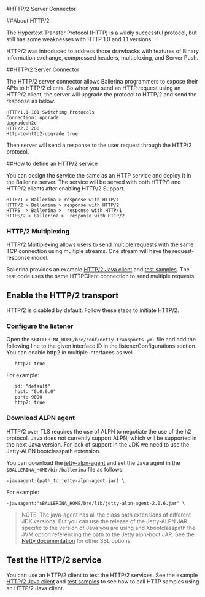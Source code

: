 #HTTP/2 Server Connector

##About HTTP/2

The Hypertext Transfer Protocol (HTTP) is a wildly successful protocol,  but still has some weaknesses with HTTP 1.0 and 1.1 versions.

HTTP/2 was introduced to address those drawbacks with features of Binary information exchange, compressed headers, multiplexing, and Server Push.

##HTTP/2 Server Connector

The HTTP/2 server connector allows Ballerina programmers to expose their APIs to HTTP/2 clients. So when you send an HTTP request using an HTTP/2 client, the server will upgrade the protocol to HTTP/2 and send the response as below.

```
HTTP/1.1 101 Switching Protocols
Connection: upgrade
Upgrade:h2c
HTTP/2.0 200
Http-to-http2-upgrade true
```

Then server will send a response to the user request through the HTTP/2 protocol.

##How to define an HTTP/2 service

You can design the service the same as an HTTP service and deploy it in the Ballerina server. The service will be served with both HTTP/1 and HTTP/2 clients after enabling HTTP/2 Support.

```
HTTP/1 > Ballerina > response with HTTP/1
HTTP/2 > Ballerina > response with HTTP/2
HTTPS  > Ballerina >  response with HTTP/1
HTTPS/2 > Ballerina >  response with HTTP/2
```

### HTTP/2 Multiplexing
HTTP/2 Multiplexing allows users to send multiple requests with the same TCP connection using multiple streams. One stream will have the request-response model.

Ballerina provides an example [HTTP/2 Java client][3] and [test samples][4]. The test code uses the same HTTPClient 
connection to send multiple requests.

## Enable the HTTP/2 transport

HTTP/2 is disabled by default. Follow these steps to initiate HTTP/2.

### Configure the listener

Open the `$BALLERINA_HOME/bre/conf/netty-transports.yml` file and add the following line to the given interface ID in the listenerConfigurations section. You can enable http2 in multiple interfaces as well.

  ```
     http2: true
  ```
For example:

```
   id: "default"
   host: "0.0.0.0"
   port: 9090
   http2: true
```

### Download ALPN agent

HTTP/2 over TLS requires the use of ALPN to negotiate the use of the h2 protocol. Java does not currently support ALPN, which will be supported in the next Java version. For lack of support in the JDK we need to use the Jetty-ALPN  bootclasspath extension.

You can download the [jetty-alpn-agent][1] and set the Java agent in the `$BALLERINA_HOME/bin/ballerina` file as follows:

```
-javaagent:(path_to_jetty-alpn-agent.jar) \
```

For example:

```
-javaagent:"$BALLERINA_HOME/bre/lib/jetty-alpn-agent-2.0.6.jar" \
```
>NOTE: The java-agent has all the class path extensions of different JDK versions. But you can use the release of the Jetty-ALPN JAR specific to the version of Java you are using and Xbootclasspath the JVM option referencing the path to the Jetty alpn-boot JAR. See the [Netty documentation][2] for other SSL options.

[1]: https://mvnrepository.com/artifact/org.mortbay.jetty.alpn/jetty-alpn-agent/2.0.6

[2]: http://netty.io/wiki/requirements-for-4.x.html

## Test the HTTP/2 service

You can use an HTTP/2 client to test the HTTP/2 services. See the example [HTTP/2 Java client][3] and [test samples][4] to see how to call HTTP samples using an HTTP/2 Java client.

[3]: https://github.com/ballerinalang/ballerina/tree/master/modules/tests/test-integration/src/test/java/org/wso2/ballerina/test/util/http2

[4]: https://github.com/ballerinalang/ballerina/tree/master/modules/tests/test-integration/src/test/java/org/wso2/ballerina/test/service/http2/sample
